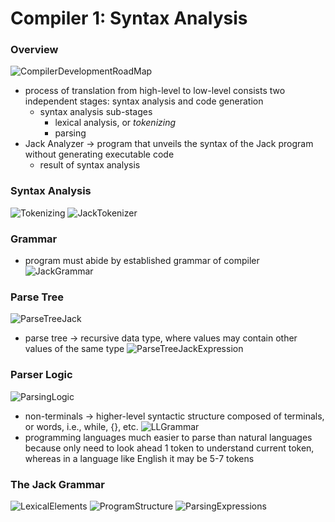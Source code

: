 # Compiler 1: Syntax Analysis

### Overview
![CompilerDevelopmentRoadMap](./images/CompilerDevelopmentRoadMap.png)
* process of translation from high-level to low-level consists two independent stages: syntax analysis and code generation
  * syntax analysis sub-stages
    * lexical analysis, or *tokenizing*
    * parsing
* Jack Analyzer -> program that unveils the syntax of the Jack program without generating executable code
  * result of syntax analysis

### Syntax Analysis
![Tokenizing](./images/Tokenizing.png)
![JackTokenizer](./images/JackTokenizer.png)

### Grammar
* program must abide by established grammar of compiler
![JackGrammar](./images/JackGrammar.png)

### Parse Tree
![ParseTreeJack](./images/ParseTreeJack.png)
* parse tree -> recursive data type, where values may contain other values of the same type
![ParseTreeJackExpression](./images/ParseTreeJackExpression.png)

### Parser Logic
![ParsingLogic](./images/ParsingLogic.png)
* non-terminals -> higher-level syntactic structure composed of terminals, or words, i.e., while, {}, etc.
![LLGrammar](./images/LLGrammar.png)
* programming languages much easier to parse than natural languages because only need to look ahead 1 token to understand current token, whereas in a language like English it may be 5-7 tokens

### The Jack Grammar
![LexicalElements](./images/LexicalElements.png)
![ProgramStructure](./images/ProgramStructure.png)
![ParsingExpressions](./images/ParsingExpressions.png)
